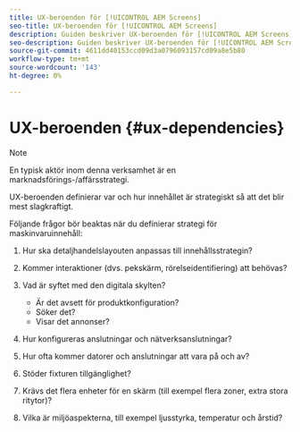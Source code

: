 ```yaml
---
title: UX-beroenden för [!UICONTROL AEM Screens]
seo-title: UX-beroenden för [!UICONTROL AEM Screens]
description: Guiden beskriver UX-beroenden för [!UICONTROL AEM Screens]
seo-description: Guiden beskriver UX-beroenden för [!UICONTROL AEM Screens]
source-git-commit: 4611dd40153ccd09d3a0796093157cd09a8e5b80
workflow-type: tm+mt
source-wordcount: '143'
ht-degree: 0%

---
```



# UX-beroenden {#ux-dependencies}

>[!NOTE]
>
>En typisk aktör inom denna verksamhet är en marknadsförings-/affärsstrategi.

UX-beroenden definierar var och hur innehållet är strategiskt så att det blir mest slagkraftigt.

Följande frågor bör beaktas när du definierar strategi för maskinvaruinnehåll:

1. Hur ska detaljhandelslayouten anpassas till innehållsstrategin?

1. Kommer interaktioner (dvs. pekskärm, rörelseidentifiering) att behövas?

1. Vad är syftet med den digitala skylten?

   * Är det avsett för produktkonfiguration?
   * Söker det?
   * Visar det annonser?

1. Hur konfigureras anslutningar och nätverksanslutningar?

1. Hur ofta kommer datorer och anslutningar att vara på och av?

1. Stöder fixturen tillgänglighet?

1. Krävs det flera enheter för en skärm (till exempel flera zoner, extra stora ritytor)?

1. Vilka är miljöaspekterna, till exempel ljusstyrka, temperatur och årstid?



